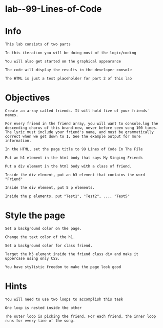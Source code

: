 # lab--99-Lines-of-Code

# Info
    This lab consists of two parts
    
    In this iteration you will be doing most of the logic/coding
    
    You will also get started on the graphical appearance
    
    The code will display the results in the developer console
   
    The HTML is just a test placeholder for part 2 of this lab
    
# Objectives

    Create an array called friends. It will hold five of your friends' names.
    
    For every friend in the friend array, you will want to console.log the descending chorus of this brand-new, never before seen song 100 times. The lyric must include your friend's name, and must be grammatically correct when we get down to 1. See the example output for more information.
   
    In the HTML, set the page title to 99 Lines of Code In The File
    
    Put an h1 element in the html body that says My Singing Friends
    
    Put a div element in the html body with a class of friend.
    
    Inside the div element, put an h3 element that contains the word "Friend"
    
    Inside the div element, put 5 p elements.
    
    Inside the p elements, put "Test1", "Test2", ..., "Test5"
    
# Style the page
    
    Set a background color on the page.
    
    Change the text color of the h1.
    
    Set a background color for class friend.
    
    Target the h3 element inside the friend class div and make it uppercase using only CSS.
    
    You have stylistic freedom to make the page look good
    
# Hints
    You will need to use two loops to accomplish this task
    
    One loop is nested inside the other
    
    The outer loop is picking the friend. For each friend, the inner loop runs for every line of the song.
